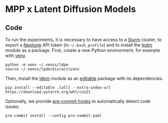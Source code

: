 # MPP x Latent Diffusion Models

## Code

To run the experiments, it is necessary to have access to a [Slurm](https://slurm.schedmd.com) cluster, to export a [Neptune](https://neptune.ai) API token (in `~/.bash_profile`) and to install the [lpdm](lpdm) module as a package. First, create a new Python environment, for example with [venv](https://docs.python.org/3/library/venv.html).

```
python -m venv ~/.venvs/ldpm
source ~/.venvs/lpdm/bin/activate
```

Then, install the [ldpm](ldpm) module as an [editable](https://pip.pypa.io/en/latest/topics/local-project-installs) package with its dependencies.

```
pip install --editable .[all] --extra-index-url https://download.pytorch.org/whl/cu121
```

Optionally, we provide [pre-commit hooks](pre-commit.yml) to automatically detect code issues.

```
pre-commit install --config pre-commit.yaml
```
